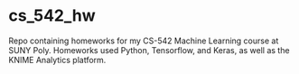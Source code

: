# cs_542_hw
Repo containing homeworks for my CS-542 Machine Learning course at SUNY Poly. Homeworks used Python, Tensorflow, and Keras, as well as the KNIME Analytics platform.
